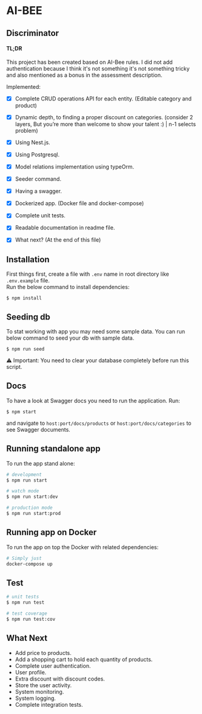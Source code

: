 # AI-BEE

## Discriminator
#### TL;DR
This project has been created based on AI-Bee rules. I did not add authentication because I think it's not something it's not something tricky and also mentioned as a bonus in the assessment description.  

Implemented:
- [x] Complete CRUD operations API for each entity. (Editable category and product)  
- [x] Dynamic depth, to finding a proper discount on categories. (consider 2 layers, But you’re more than welcome to show your talent :) | n-1 selects problem)
- [x] Using Nest.js.  
- [x] Using Postgresql.  
- [x] Model relations implementation using typeOrm.  
- [x] Seeder command.  
- [x] Having a swagger.  
- [x] Dockerized app. (Docker file and docker-compose)  
- [x] Complete unit tests.  
- [x] Readable documentation in readme file.  
- [x] What next? (At the end of this file)  

  
## Installation
First things first, create a file with `.env` name in root directory like `.env.example` file.  
Run the below command to install dependencies:
```
$ npm install
```

## Seeding db
To stat working with app you may need some sample data. You can run below command to seed your db with sample data.
```
$ npm run seed
```
⚠ Important: You need to clear your database completely before run this script. 
  


## Docs
To have a look at Swagger docs you need to run the application. Run:
```
$ npm start
```
and navigate to `host:port/docs/products` or `host:port/docs/categories` to see Swagger documents.
  

## Running standalone app
To run the app stand alone:
```bash
# development
$ npm run start

# watch mode
$ npm run start:dev

# production mode
$ npm run start:prod
```


## Running app on Docker
To run the app on top the Docker with related dependencies:
```bash
# Simply just
docker-compose up
```
  

## Test

```bash
# unit tests
$ npm run test

# test coverage
$ npm run test:cov
```


## What Next
- Add price to products.
- Add a shopping cart to hold each quantity of products.
- Complete user authentication.
- User profile.
- Extra discount with discount codes.
- Store the user activity.
- System monitoring.
- System logging.
- Complete integration tests.

